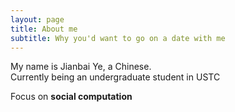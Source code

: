 ```yaml
---
layout: page
title: About me
subtitle: Why you'd want to go on a date with me
---
```


My name is Jianbai Ye, a Chinese.  
Currently being an undergraduate student in USTC  

Focus on **social computation**













